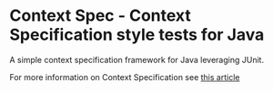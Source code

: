 # Context Spec - Context Specification style tests for Java

A simple context specification framework for Java leveraging JUnit.

For more information on Context Specification see [this article](http://www.codemag.com/article/0805061)




